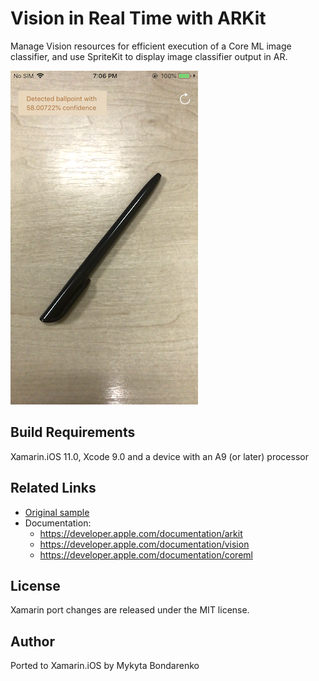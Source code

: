 Vision in Real Time with ARKit
============

Manage Vision resources for efficient execution of a Core ML image classifier, and use SpriteKit to display image classifier output in AR.

![Detected Object](Screenshots/screenshot-1.png)

Build Requirements
-------

Xamarin.iOS 11.0, Xcode 9.0 and a device with an A9 (or later) processor

Related Links
-------

- [Original sample](https://developer.apple.com/documentation/arkit/using_vision_in_real_time_with_arkit?language=objc)
- Documentation:
    - https://developer.apple.com/documentation/arkit
    - https://developer.apple.com/documentation/vision
    - https://developer.apple.com/documentation/coreml

License
-------

Xamarin port changes are released under the MIT license.

Author
------

Ported to Xamarin.iOS by Mykyta Bondarenko
